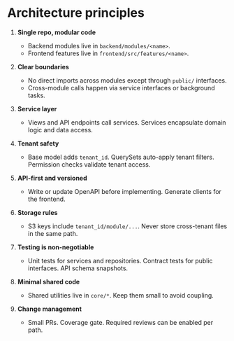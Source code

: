 # Architecture principles

1. **Single repo, modular code**
   - Backend modules live in `backend/modules/<name>`.
   - Frontend features live in `frontend/src/features/<name>`.

2. **Clear boundaries**
   - No direct imports across modules except through `public/` interfaces.
   - Cross-module calls happen via service interfaces or background tasks.

3. **Service layer**
   - Views and API endpoints call services. Services encapsulate domain logic and data access.

4. **Tenant safety**
   - Base model adds `tenant_id`. QuerySets auto-apply tenant filters. Permission checks validate tenant access.

5. **API-first and versioned**
   - Write or update OpenAPI before implementing. Generate clients for the frontend.

6. **Storage rules**
   - S3 keys include `tenant_id/module/...`. Never store cross-tenant files in the same path.

7. **Testing is non-negotiable**
   - Unit tests for services and repositories. Contract tests for public interfaces. API schema snapshots.

8. **Minimal shared code**
   - Shared utilities live in `core/*`. Keep them small to avoid coupling.

9. **Change management**
   - Small PRs. Coverage gate. Required reviews can be enabled per path.